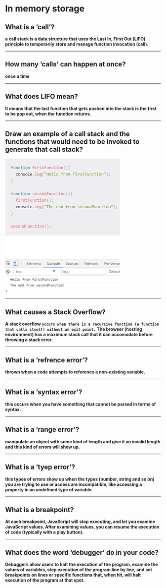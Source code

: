 # In memory storage

## What is a ‘call’?

**a call stack is a data structure that uses the Last In, First Out (LIFO) principle to temporarily store and manage function invocation (call).**

***

## How many ‘calls’ can happen at once?

**once a time**

***

## What does LIFO mean?

**It means that the last function that gets pushed into the stack is the first to be pop out, when the function returns.**

***

## Draw an example of a call stack and the functions that would need to be invoked to generate that call stack?

![Call function](call.png)

***

## What causes a Stack Overflow?

**A stack overflow `occurs when there is a recursive function (a function that calls itself) without an exit point.` The browser (hosting environment) has a maximum stack call that it can accomodate before throwing a stack error.**

***

## What is a ‘refrence error’?

**thrown when a code attempts to reference a non-existing variable.**

***

## What is a ‘syntax error’?

**this occurs when you have something that cannot be parsed in terms of syntax.**

***

## What is a ‘range error’?

**manipulate an object with some kind of length and give it an invalid length and this kind of errors will show up.**

***

## What is a ‘tyep error’?

**this types of errors show up when the types (number, string and so on) you are trying to use or access are incompatible, like accessing a property in an undefined type of variable.**

***

## What is a breakpoint?

**At each breakpoint, JavaScript will stop executing, and let you examine JavaScript values. After examining values, you can resume the execution of code (typically with a play button).**

***

## What does the word ‘debugger’ do in your code?

**Debuggers allow users to halt the execution of the program, examine the values of variables, step execution of the program line by line, and set breakpoints on lines or specific functions that, when hit, will halt execution of the program at that spot.**

